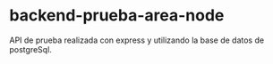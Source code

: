 
# backend-prueba-area-node
API de prueba realizada con express y utilizando la base de datos de postgreSql.
